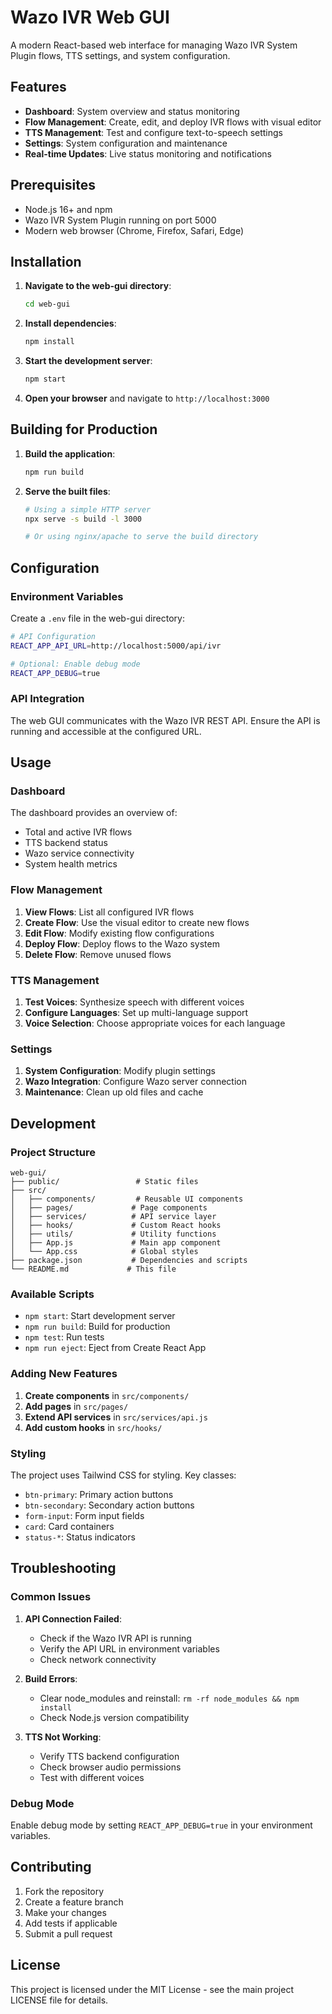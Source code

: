 # Wazo IVR Web GUI

A modern React-based web interface for managing Wazo IVR System Plugin flows, TTS settings, and system configuration.

## Features

- **Dashboard**: System overview and status monitoring
- **Flow Management**: Create, edit, and deploy IVR flows with visual editor
- **TTS Management**: Test and configure text-to-speech settings
- **Settings**: System configuration and maintenance
- **Real-time Updates**: Live status monitoring and notifications

## Prerequisites

- Node.js 16+ and npm
- Wazo IVR System Plugin running on port 5000
- Modern web browser (Chrome, Firefox, Safari, Edge)

## Installation

1. **Navigate to the web-gui directory**:
   ```bash
   cd web-gui
   ```

2. **Install dependencies**:
   ```bash
   npm install
   ```

3. **Start the development server**:
   ```bash
   npm start
   ```

4. **Open your browser** and navigate to `http://localhost:3000`

## Building for Production

1. **Build the application**:
   ```bash
   npm run build
   ```

2. **Serve the built files**:
   ```bash
   # Using a simple HTTP server
   npx serve -s build -l 3000
   
   # Or using nginx/apache to serve the build directory
   ```

## Configuration

### Environment Variables

Create a `.env` file in the web-gui directory:

```bash
# API Configuration
REACT_APP_API_URL=http://localhost:5000/api/ivr

# Optional: Enable debug mode
REACT_APP_DEBUG=true
```

### API Integration

The web GUI communicates with the Wazo IVR REST API. Ensure the API is running and accessible at the configured URL.

## Usage

### Dashboard

The dashboard provides an overview of:
- Total and active IVR flows
- TTS backend status
- Wazo service connectivity
- System health metrics

### Flow Management

1. **View Flows**: List all configured IVR flows
2. **Create Flow**: Use the visual editor to create new flows
3. **Edit Flow**: Modify existing flow configurations
4. **Deploy Flow**: Deploy flows to the Wazo system
5. **Delete Flow**: Remove unused flows

### TTS Management

1. **Test Voices**: Synthesize speech with different voices
2. **Configure Languages**: Set up multi-language support
3. **Voice Selection**: Choose appropriate voices for each language

### Settings

1. **System Configuration**: Modify plugin settings
2. **Wazo Integration**: Configure Wazo server connection
3. **Maintenance**: Clean up old files and cache

## Development

### Project Structure

```
web-gui/
├── public/                 # Static files
├── src/
│   ├── components/         # Reusable UI components
│   ├── pages/             # Page components
│   ├── services/          # API service layer
│   ├── hooks/             # Custom React hooks
│   ├── utils/             # Utility functions
│   ├── App.js             # Main app component
│   └── App.css            # Global styles
├── package.json           # Dependencies and scripts
└── README.md             # This file
```

### Available Scripts

- `npm start`: Start development server
- `npm run build`: Build for production
- `npm test`: Run tests
- `npm run eject`: Eject from Create React App

### Adding New Features

1. **Create components** in `src/components/`
2. **Add pages** in `src/pages/`
3. **Extend API services** in `src/services/api.js`
4. **Add custom hooks** in `src/hooks/`

### Styling

The project uses Tailwind CSS for styling. Key classes:
- `btn-primary`: Primary action buttons
- `btn-secondary`: Secondary action buttons
- `form-input`: Form input fields
- `card`: Card containers
- `status-*`: Status indicators

## Troubleshooting

### Common Issues

1. **API Connection Failed**:
   - Check if the Wazo IVR API is running
   - Verify the API URL in environment variables
   - Check network connectivity

2. **Build Errors**:
   - Clear node_modules and reinstall: `rm -rf node_modules && npm install`
   - Check Node.js version compatibility

3. **TTS Not Working**:
   - Verify TTS backend configuration
   - Check browser audio permissions
   - Test with different voices

### Debug Mode

Enable debug mode by setting `REACT_APP_DEBUG=true` in your environment variables.

## Contributing

1. Fork the repository
2. Create a feature branch
3. Make your changes
4. Add tests if applicable
5. Submit a pull request

## License

This project is licensed under the MIT License - see the main project LICENSE file for details.
